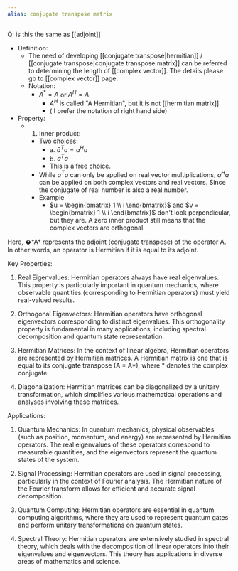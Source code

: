 ```yaml
---
alias: conjugate transpose matrix
---
```

Q: is this the same as [[adjoint]]



- Definition: 
	- The need of developing [[conjugate transpose|hermitian]] / [[conjugate transpose|conjugate transpose matrix]] can be referred to determining the length of [[complex vector]]. The details please go to [[complex vector]] page. 
	- Notation:
		- $A^* = A$ or $A^H = A$  
			- $A^H$ is called "A Hermitian", but it is not [[hermitian matrix]]
			- ( I prefer the notation of right hand side)
- Property:
	- 1. Inner product:
		- Two choices:
			- a. $\bar a^T a = a^H a$ 
			- b. $a^T \bar a$ 
			- This is a free choice. 
		- While $a^Ta$ can only be applied on real vector multiplications, $a^Ha$ can be applied on both complex vectors and real vectors. Since the conjugate of real number is also a real number. 
		- Example
			- $u = \begin{bmatrix} 1 \\ i \end{bmatrix}$ and $v = \begin{bmatrix} 1 \\ i \end{bmatrix}$ don't look perpendicular, but they are. A zero inner product still means that the complex vectors are orthogonal. 

Here, �†A† represents the adjoint (conjugate transpose) of the operator A. In other words, an operator is Hermitian if it is equal to its adjoint.

Key Properties:

1. Real Eigenvalues: Hermitian operators always have real eigenvalues. This property is particularly important in quantum mechanics, where observable quantities (corresponding to Hermitian operators) must yield real-valued results.
    
2. Orthogonal Eigenvectors: Hermitian operators have orthogonal eigenvectors corresponding to distinct eigenvalues. This orthogonality property is fundamental in many applications, including spectral decomposition and quantum state representation.
    
3. Hermitian Matrices: In the context of linear algebra, Hermitian operators are represented by Hermitian matrices. A Hermitian matrix is one that is equal to its conjugate transpose (A = A*), where * denotes the complex conjugate.
    
4. Diagonalization: Hermitian matrices can be diagonalized by a unitary transformation, which simplifies various mathematical operations and analyses involving these matrices.
    

Applications:

1. Quantum Mechanics: In quantum mechanics, physical observables (such as position, momentum, and energy) are represented by Hermitian operators. The real eigenvalues of these operators correspond to measurable quantities, and the eigenvectors represent the quantum states of the system.
    
2. Signal Processing: Hermitian operators are used in signal processing, particularly in the context of Fourier analysis. The Hermitian nature of the Fourier transform allows for efficient and accurate signal decomposition.
    
3. Quantum Computing: Hermitian operators are essential in quantum computing algorithms, where they are used to represent quantum gates and perform unitary transformations on quantum states.
    
4. Spectral Theory: Hermitian operators are extensively studied in spectral theory, which deals with the decomposition of linear operators into their eigenvalues and eigenvectors. This theory has applications in diverse areas of mathematics and science.

